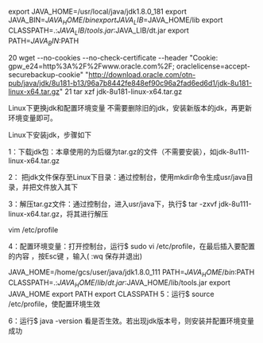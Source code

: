 export JAVA_HOME=/usr/local/java/jdk1.8.0_181
export JAVA_BIN=$JAVA_HOME/bin
export JAVA_LIB=$JAVA_HOME/lib
export CLASSPATH=.:$JAVA_LIB/tools.jar:$JAVA_LIB/dt.jar
export PATH=$JAVA_BIN:$PATH



20  wget --no-cookies --no-check-certificate --header "Cookie: gpw_e24=http%3A%2F%2Fwww.oracle.com%2F; oraclelicense=accept-securebackup-cookie" "http://download.oracle.com/otn-pub/java/jdk/8u181-b13/96a7b8442fe848ef90c96a2fad6ed6d1/jdk-8u181-linux-x64.tar.gz"
   21  tar xzf jdk-8u181-linux-x64.tar.gz



Linux下更换jdk和配置环境变量
不需要删除旧的jdk，安装新版本的jdk，再更新环境变量即可。

Linux下安装jdk，步骤如下

   1：下载jdk包：本章使用的为后缀为tar.gz的文件（不需要安装），如jdk-8u111-linux-x64.tar.gz

   2： 把jdk文件保存至Linux下目录：通过控制台，使用mkdir命令生成usr/java目录，并把文件放入其下

   3：解压tar.gz文件：通过控制台，进入usr/java下，执行$ tar -zxvf jdk-8u111-linux-x64.tar.gz，将其进行解压

vim /etc/profile

   4：配置环境变量：打开控制台，运行$ sudo vi /etc/profile，在最后插入要配置的内容 ，按Esc键 ，输入( :wq 保存并退出)                                 

JAVA_HOME=/home/gcs/user/java/jdk1.8.0_111
PATH=$JAVA_HOME/bin:$PATH
CLASSPATH=.:$JAVA_HOME/lib/dt.jar:$JAVA_HOME/lib/tools.jar
export JAVA_HOME
export PATH
export CLASSPATH
   5：运行$ source /etc/profile，使配置环境生效

   6：运行$ java -version 看是否生效。若出现jdk版本号，则安装并配置环境变量成功
